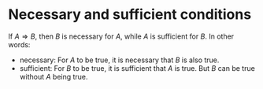 # Necessary and sufficient conditions
If $A \Rightarrow B$, then $B$ is necessary for $A$, while $A$ is sufficient for $B$.
In other words:
+ necessary: For $A$ to be true, it is necessary that $B$ is also true.
+ sufficient: For $B$ to be true, it is sufficient that $A$ is true. But $B$ can be true without $A$ being true.
